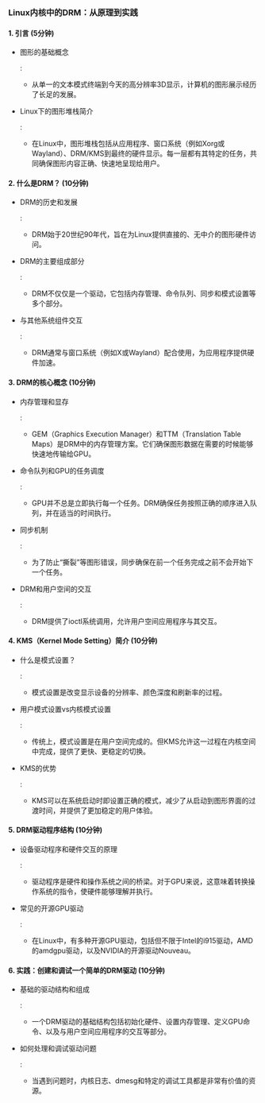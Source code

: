 ### **Linux内核中的DRM：从原理到实践**

#### **1. 引言 (5分钟)**

- 图形的基础概念

  :

  - 从单一的文本模式终端到今天的高分辨率3D显示，计算机的图形展示经历了长足的发展。

- Linux下的图形堆栈简介

  :

  - 在Linux中，图形堆栈包括从应用程序、窗口系统（例如Xorg或Wayland）、DRM/KMS到最终的硬件显示。每一层都有其特定的任务，共同确保图形内容正确、快速地呈现给用户。

#### **2. 什么是DRM？ (10分钟)**

- DRM的历史和发展

  :

  - DRM始于20世纪90年代，旨在为Linux提供直接的、无中介的图形硬件访问。

- DRM的主要组成部分

  :

  - DRM不仅仅是一个驱动，它包括内存管理、命令队列、同步和模式设置等多个部分。

- 与其他系统组件交互

  :

  - DRM通常与窗口系统（例如X或Wayland）配合使用，为应用程序提供硬件加速。

#### **3. DRM的核心概念 (10分钟)**

- 内存管理和显存

  :

  - GEM（Graphics Execution Manager）和TTM（Translation Table Maps）是DRM中的内存管理方案。它们确保图形数据在需要的时候能够快速地传输给GPU。

- 命令队列和GPU的任务调度

  :

  - GPU并不总是立即执行每一个任务。DRM确保任务按照正确的顺序进入队列，并在适当的时间执行。

- 同步机制

  :

  - 为了防止“撕裂”等图形错误，同步确保在前一个任务完成之前不会开始下一个任务。

- DRM和用户空间的交互

  :

  - DRM提供了ioctl系统调用，允许用户空间应用程序与其交互。

#### **4. KMS（Kernel Mode Setting）简介 (10分钟)**

- 什么是模式设置？

  :

  - 模式设置是改变显示设备的分辨率、颜色深度和刷新率的过程。

- 用户模式设置vs内核模式设置

  :

  - 传统上，模式设置是在用户空间完成的。但KMS允许这一过程在内核空间中完成，提供了更快、更稳定的切换。

- KMS的优势

  :

  - KMS可以在系统启动时即设置正确的模式，减少了从启动到图形界面的过渡时间，并提供了更加稳定的用户体验。

#### **5. DRM驱动程序结构 (10分钟)**

- 设备驱动程序和硬件交互的原理

  :

  - 驱动程序是硬件和操作系统之间的桥梁。对于GPU来说，这意味着转换操作系统的指令，使硬件能够理解并执行。

- 常见的开源GPU驱动

  :

  - 在Linux中，有多种开源GPU驱动，包括但不限于Intel的i915驱动，AMD的amdgpu驱动，以及NVIDIA的开源驱动Nouveau。

#### **6. 实践：创建和调试一个简单的DRM驱动 (10分钟)**

- 基础的驱动结构和组成

  :

  - 一个DRM驱动的基础结构包括初始化硬件、设置内存管理、定义GPU命令、以及与用户空间应用程序的交互等部分。

- 如何处理和调试驱动问题

  :

  - 当遇到问题时，内核日志、dmesg和特定的调试工具都是非常有价值的资源。